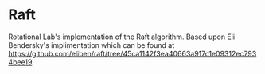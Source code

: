 # Raft
Rotational Lab's implementation of the Raft algorithm.
Based upon Eli Bendersky's implimentation which can be found at https://github.com/eliben/raft/tree/45ca1142f3ea40663a917c1e09312ec7934bee19.
